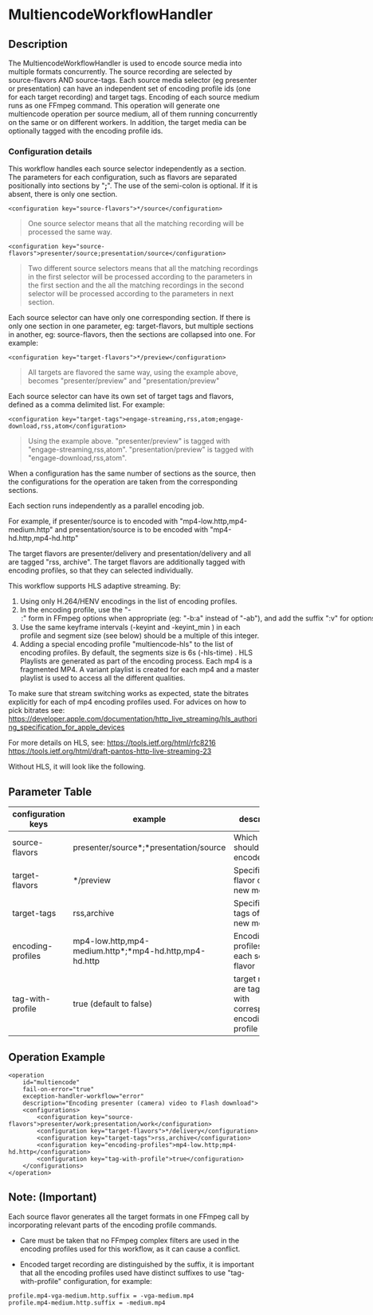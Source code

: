 # MultiencodeWorkflowHandler

## Description

The MultiencodeWorkflowHandler is used to encode source media into multiple formats concurrently.
The source recording are selected by source-flavors AND source-tags.
Each source media selector (eg presenter or presentation) can have an independent set of encoding profile ids
(one for each target recording) and target tags.
Encoding of each source medium runs as one FFmpeg command.
This operation will generate one multiencode operation per source medium,
all of them running concurrently on the same or on different workers.
In addition, the target media can be optionally tagged with the encoding profile ids.

### Configuration details

This workflow handles each source selector independently as a section.
The parameters for each configuration, such as flavors are separated positionally into sections by "**;**".
The use of the semi-colon is optional. If it is absent, there is only one section.


```
<configuration key="source-flavors">*/source</configuration>
```
> One source selector means that all the matching recording will be processed the same way.
>
```
<configuration key="source-flavors">presenter/source;presentation/source</configuration>
```
> Two different source selectors means that all the matching recordings in the first selector will be processed
> according to the parameters in the first section and the all the matching recordings in the second selector will
> be processed according to the parameters in next section.

Each source selector can have only one corresponding section.
If there is only one section in one parameter, eg: target-flavors,
but multiple sections in another, eg: source-flavors,
then the sections are collapsed into one.
For example:

```
<configuration key="target-flavors">*/preview</configuration>
```
>   All targets are flavored the same way, using the example above, becomes "presenter/preview"
> and "presentation/preview"
>

Each source selector can have its own set of target tags and flavors, defined as a comma delimited list.
For example:

```
<configuration key="target-tags">engage-streaming,rss,atom;engage-download,rss,atom</configuration>
```
> Using the example above.
> "presenter/preview" is tagged with "engage-streaming,rss,atom".
> "presentation/preview" is tagged with "engage-download,rss,atom".

When a configuration has the same number of sections as the source, then the configurations for the operation
are taken from the corresponding sections.

Each section runs independently as a parallel encoding job.

For example, if presenter/source is to encoded with "mp4-low.http,mp4-medium.http" and
presentation/source is to be encoded with "mp4-hd.http,mp4-hd.http"

The target flavors are presenter/delivery and presentation/delivery and all are tagged "rss, archive".
The target flavors are additionally tagged with encoding profiles, so that they can selected individually.

This workflow supports HLS adaptive streaming.
By:
  1) Using only H.264/HENV encodings in the list of encoding profiles. 
  2) In the encoding profile, use the "-<option>:<a or v>" form in FFmpeg options when appropriate
  (eg: "-b:a" instead of "-ab"),
  and add the suffix ":v" for options that apply to video and ":a" to options that apply to audio,
  (eg: -maxrate:v, -g:v )
  3) Use the same keyframe intervals (-keyint <int> and -keyint_min <int>) in each profile and 
  segment size (see below) should be a multiple of this integer.
  4) Adding a special encoding profile "multiencode-hls" to the list of encoding profiles. By default,
  the segments size is 6s (-hls-time) .
HLS Playlists are generated as part of the encoding process. Each mp4 is a fragmented MP4.
A variant playlist is created for each mp4 and a master playlist is used to access all the different qualities.

To make sure that stream switching works as expected, state the bitrates explicitly for each of mp4 encoding profiles used.
For advices on how to pick bitrates see:
https://developer.apple.com/documentation/http_live_streaming/hls_authoring_specification_for_apple_devices

For more details on HLS, see:
https://tools.ietf.org/html/rfc8216
https://tools.ietf.org/html/draft-pantos-http-live-streaming-23

Without HLS, it will look like the following.

## Parameter Table

|configuration keys | example                     | description                                                         |
|-------------------|-----------------------------|---------------------------------------------------------------------|
|source-flavors     | presenter/source*;*presentation/source  | Which media should be encoded                               |
|target-flavors     | */preview                | Specifies the flavor of the new media                               |
|target-tags        | rss,archive              | Specifies the tags of the new media                                 |
|encoding-profiles  | mp4-low.http,mp4-medium.http*;*mp4-hd.http,mp4-hd.http | Encoding profiles for each source flavor |
|tag-with-profile   | true (default to false)  | target medium are tagged with corresponding encoding profile Id      |



## Operation Example

    <operation
        id="multiencode"
        fail-on-error="true"
        exception-handler-workflow="error"
        description="Encoding presenter (camera) video to Flash download">
        <configurations>
            <configuration key="source-flavors">presenter/work;presentation/work</configuration>
            <configuration key="target-flavors">*/delivery</configuration>
            <configuration key="target-tags">rss,archive</configuration>
            <configuration key="encoding-profiles">mp4-low.http;mp4-hd.http</configuration>
            <configuration key="tag-with-profile">true</configuration>
        </configurations>
    </operation>

## Note: (Important)
Each source flavor generates all the target formats in one FFmpeg call by incorporating relevant parts
of the encoding profile commands.

* Care must be taken that no FFmpeg complex filters are used in the encoding profiles used for this workflow,
as it can cause a conflict.

* Encoded target recording are distinguished by the suffix, it is important that all the encoding profiles used have
distinct suffixes to use "tag-with-profile" configuration, for example:
```
profile.mp4-vga-medium.http.suffix = -vga-medium.mp4
profile.mp4-medium.http.suffix = -medium.mp4
```
